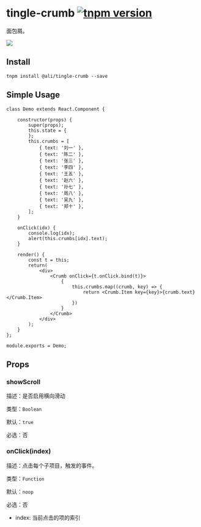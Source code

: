 # tingle-crumb [![tnpm version](http://web.npm.alibaba-inc.com/badge/v/@ali/tingle-crumb.svg?style=flat-square)](http://web.npm.alibaba-inc.com/package/@ali/tingle-crumb)

面包屑。

![](https://img.alicdn.com/tps/TB1r7gQOVXXXXagXpXXXXXXXXXX-417-73.png)

## Install

```
tnpm install @ali/tingle-crumb --save
```

## Simple Usage

```
class Demo extends React.Component {

    constructor(props) {
        super(props);
        this.state = {
        };
        this.crumbs = [
            { text: '刘一' },
            { text: '陈二' },
            { text: '张三' },
            { text: '李四' },
            { text: '王五' },
            { text: '赵六' },
            { text: '孙七' },
            { text: '周八' },
            { text: '吴九' },
            { text: '郑十' },
        ];
    }

    onClick(idx) {
        console.log(idx);
        alert(this.crumbs[idx].text);
    }

    render() {
        const t = this;
        return(
            <div>
                <Crumb onClick={t.onClick.bind(t)}>
                    {
                        this.crumbs.map((crumb, key) => {
                            return <Crumb.Item key={key}>{crumb.text}</Crumb.Item>
                        })
                    }
                </Crumb>
            </div>
        );
    }
};

module.exports = Demo;
```

## Props

### showScroll

描述：是否启用横向滑动

类型：`Boolean`

默认：`true`

必选：否

### onClick(index)

描述：点击每个子项目，触发的事件。

类型：`Function`

默认：`noop`

必选：否

* index: 当前点击的项的索引

